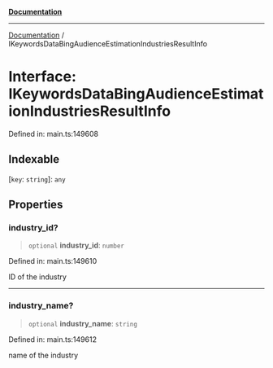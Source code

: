 [**Documentation**](../README.md)

***

[Documentation](../README.md) / IKeywordsDataBingAudienceEstimationIndustriesResultInfo

# Interface: IKeywordsDataBingAudienceEstimationIndustriesResultInfo

Defined in: main.ts:149608

## Indexable

\[`key`: `string`\]: `any`

## Properties

### industry\_id?

> `optional` **industry\_id**: `number`

Defined in: main.ts:149610

ID of the industry

***

### industry\_name?

> `optional` **industry\_name**: `string`

Defined in: main.ts:149612

name of the industry
